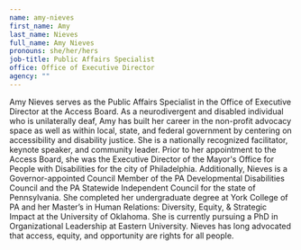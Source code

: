 ```yaml
---
name: amy-nieves
first_name: Amy
last_name: Nieves
full_name: Amy Nieves
pronouns: she/her/hers
job-title: Public Affairs Specialist
office: Office of Executive Director
agency: ""
---
```

Amy Nieves serves as the Public Affairs Specialist in the Office of Executive Director at the Access Board. As a neurodivergent and disabled individual who is unilaterally deaf, Amy has built her career in the non-profit advocacy space as well as within local, state, and federal government by centering on accessibility and disability justice. She is a nationally recognized facilitator, keynote speaker, and community leader. Prior to her appointment to the Access Board, she was the Executive Director of the Mayor's Office for People with Disabilities for the city of Philadelphia. Additionally, Nieves is a Governor-appointed Council Member of the PA Developmental Disabilities Council and the PA Statewide Independent Council for the state of Pennsylvania. She completed her undergraduate degree at York College of PA and her Master’s in Human Relations: Diversity, Equity, & Strategic Impact at the University of Oklahoma. She is currently pursuing a PhD in Organizational Leadership at Eastern University. Nieves has long advocated that access, equity, and opportunity are rights for all people.